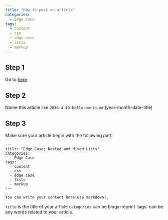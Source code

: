 ```yaml
---
title: "How to post an article"
categories:
  - Edge Case
tags:
  - content
  - css
  - edge case
  - lists
  - markup
---
```


## Step 1
Go to [here](https://github.com/bwstorlab/bwstorlab.github.io/new/master/_posts)

## Step 2
Name this article like `2016-4-19-hello-world.md` (year-month-date-title)

## Step 3
Make sure your article begin with the following part:

```
---
title: "Edge Case: Nested and Mixed Lists"
categories:
  - Edge Case
tags:
  - content
  - css
  - edge case
  - lists
  - markup
---

You can write your content here(use markdown).

```
`title` is the title of your article
`categories` can be blog` or `reprint`
`tags` can be any words related to your article.
